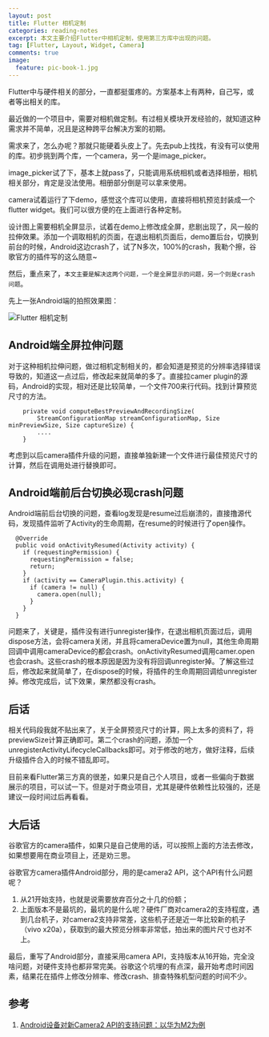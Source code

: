```yaml
---
layout: post
title: Flutter 相机定制
categories: reading-notes
excerpt: 本文主要介绍Flutter中相机定制，使用第三方库中出现的问题。
tag: [Flutter, Layout, Widget, Camera]
comments: true
image:
  feature: pic-book-1.jpg
---
```


Flutter中与硬件相关的部分，一直都挺蛋疼的。方案基本上有两种，自己写，或者等出相关的库。

最近做的一个项目中，需要对相机做定制。有过相关模块开发经验的，就知道这种需求并不简单，况且是这种跨平台解决方案的初期。

需求来了，怎么办呢？那就只能硬着头皮上了。先去pub上找找，有没有可以使用的库。初步挑到两个库，一个camera，另一个是image_picker。

image_picker试了下，基本上就pass了，只能调用系统相机或者选择相册，相机相关部分，肯定是没法使用。相册部分倒是可以拿来使用。

camera试着运行了下demo，感觉这个库可以使用，直接将相机预览封装成一个flutter widget。我们可以很方便的在上面进行各种定制。

设计图上需要相机全屏显示，试着在demo上修改成全屏，悲剧出现了，风一般的拉伸效果。添加一个调取相机的页面，在退出相机页面后，demo置后台，切换到前台的时候，Android这边crash了，试了N多次，100%的crash，我勒个擦，谷歌官方的插件写的这么随意~

然后，重点来了，`本文主要是解决这两个问题，一个是全屏显示的问题，另一个则是crash问题`。

先上一张Android端的拍照效果图：

![Flutter 相机定制](http://whysodiao.com/images/flutter-camera-sample.jpg)

## Android端全屏拉伸问题

对于这种相机拉伸问题，做过相机定制相关的，都会知道是预览的分辨率选择错误导致的，知道这一点过后，修改起来就简单的多了。直接拉camer plugin的源码，Android的实现，相对还是比较简单，一个文件700来行代码。找到计算预览尺寸的方法。

```
    private void computeBestPreviewAndRecordingSize(
        StreamConfigurationMap streamConfigurationMap, Size minPreviewSize, Size captureSize) {
        ....
    }
```

考虑到以后camera插件升级的问题，直接单独新建一个文件进行最佳预览尺寸的计算，然后在调用处进行替换即可。

## Android端前后台切换必现crash问题

Android端前后台切换的问题，查看log发现是resume过后崩溃的，直接撸源代码，发现插件监听了Activity的生命周期，在resume的时候进行了open操作。

```
  @Override
  public void onActivityResumed(Activity activity) {
    if (requestingPermission) {
      requestingPermission = false;
      return;
    }
    if (activity == CameraPlugin.this.activity) {
      if (camera != null) {
        camera.open(null);
      }
    }
  }
```

问题来了，关键是，插件没有进行unregister操作，在退出相机页面过后，调用dispose方法，会将camera关闭，并且将cameraDevice置为null，其他生命周期回调中调用cameraDevice的都会crash。onActivityResumed调用camer.open也会crash。这些crash的根本原因是因为没有将回调unregister掉。了解这些过后，修改起来就简单了，在dispose的时候，将插件的生命周期回调给unregister掉。修改完成后，试下效果，果然都没有crash。

## 后话

相关代码段我就不贴出来了，关于全屏预览尺寸的计算，网上太多的资料了，将previewSize计算正确即可。第二个crash的问题，添加一个unregisterActivityLifecycleCallbacks即可。对于修改的地方，做好注释，后续升级插件合入的时候不错乱即可。

目前来看Flutter第三方真的很差，如果只是自己个人项目，或者一些偏向于数据展示的项目，可以试一下。但是对于商业项目，尤其是硬件依赖性比较强的，还是建议一段时间过后再看看。

## 大后话

谷歌官方的camera插件，如果只是自己使用的话，可以按照上面的方法去修改，如果想要用在商业项目上，还是劝三思。

谷歌官方camera插件Android部分，用的是camera2 API，这个API有什么问题呢？

1. 从21开始支持，也就是说需要放弃百分之十几的份额；
2. 上面版本不是最坑的，最坑的是什么呢？硬件厂商对camera2的支持程度，遇到几台机子，对camera2支持非常差，这些机子还是近一年比较新的机子（vivo x20a），获取到的最大预览分辨率非常低，拍出来的图片尺寸也对不上。

最后，重写了Android部分，直接采用camera API，支持版本从16开始，完全没啥问题，对硬件支持也都非常完美。谷歌这个坑埋的有点深，最开始考虑时间因素，结果花在插件上修改分辨率、修改crash、排查特殊机型问题的时间不少。

## 参考

1. [Android设备对新Camera2 API的支持问题：以华为M2为例](https://www.polarxiong.com/archives/Android%E8%AE%BE%E5%A4%87%E5%AF%B9%E6%96%B0Camera2-API%E7%9A%84%E6%94%AF%E6%8C%81%E9%97%AE%E9%A2%98-%E4%BB%A5%E5%8D%8E%E4%B8%BAM2%E4%B8%BA%E4%BE%8B.html)
